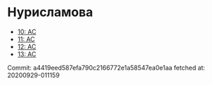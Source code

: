 # Нурисламова
- [10: AC](10.md)
- [11: AC](11.md)
- [12: AC](12.md)
- [13: AC](13.md)

Commit: a4419eed587efa790c2166772e1a58547ea0e1aa
 fetched at: 20200929-011159
